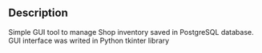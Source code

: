 ## **Description**

Simple GUI tool to manage Shop inventory saved in PostgreSQL database. GUI interface was writed in Python tkinter library

